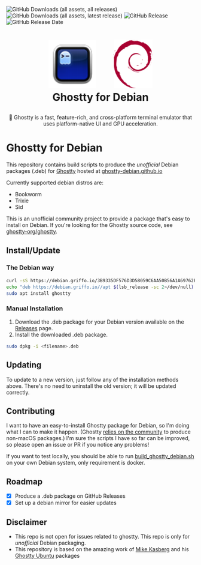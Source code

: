 ![GitHub Downloads (all assets, all releases)](https://img.shields.io/github/downloads/dariogriffo/ghostty-debian/total)
![GitHub Downloads (all assets, latest release)](https://img.shields.io/github/downloads/dariogriffo/ghostty-debian/latest/total)
![GitHub Release](https://img.shields.io/github/v/release/dariogriffo/ghostty-debian)
![GitHub Release Date](https://img.shields.io/github/release-date/dariogriffo/ghostty-debian)

<h1>
   <p align="center">
     <a href="https://ghostty.org/"><img src="https://github.com/dariogriffo/ghostty-debian/blob/main/ghostty-logo.png" alt="Ghostty Logo" width="128" style="margin-right: 20px"></a>
     <a href="https://www.debian.org/"><img src="https://github.com/dariogriffo/ghostty-debian/blob/main/debian-logo.png" alt="Debian Logo" width="104" style="margin-left: 20px"></a>
     <br>Ghostty for Debian
   </p>
</h1>
<p align="center">
 👻 Ghostty is a fast, feature-rich, and cross-platform terminal emulator that uses platform-native UI and GPU acceleration.
</p>

# Ghostty for Debian

This repository contains build scripts to produce the _unofficial_ Debian packages
(.deb) for [Ghostty](https://ghostty.org) hosted at [ghostty-debian.github.io](https://ghostty-debian.github.io)

Currently supported debian distros are:
- Bookworm
- Trixie
- Sid

This is an unofficial community project to provide a package that's easy to
install on Debian. If you're looking for the Ghostty source code, see
[ghostty-org/ghostty](https://github.com/ghostty-org/ghostty).

## Install/Update

### The Debian way

```sh
curl -sS https://debian.griffo.io/3B9335DF576D3D58059C6AA50B56A1A69762E9FF.asc | gpg --dearmor --yes -o /etc/apt/trusted.gpg.d/debian.griffo.io.gpg
echo "deb https://debian.griffo.io//apt $(lsb_release -sc 2>/dev/null) main" | sudo tee /etc/apt/sources.list.d/debian.griffo.io.list
sudo apt install ghostty
```

### Manual Installation

1. Download the .deb package for your Debian version available on
   the [Releases](https://github.com/dariogriffo/ghostty-debian/releases) page.
2. Install the downloaded .deb package.

```sh
sudo dpkg -i <filename>.deb
```
## Updating

To update to a new version, just follow any of the installation methods above. There's no need to uninstall the old version; it will be updated correctly.

## Contributing

I want to have an easy-to-install Ghostty package for Debian, so I'm doing what
I can to make it happen. (Ghostty [relies on the
community](https://ghostty.org/docs/install/binary) to produce non-macOS
packages.) I'm sure the scripts I have so far can be improved, so please open an
issue or PR if you notice any problems!

If you want to test locally, you should be able to run
[build_ghostty_debian.sh](https://github.com/dariogriffo/ghostty-debian/blob/main/build_ghostty_debian.sh)
on your own Debian system, only requirement is docker.

## Roadmap

- [x] Produce a .deb package on GitHub Releases
- [x] Set up a debian mirror for easier updates

## Disclaimer

- This repo is not open for issues related to ghostty. This repo is only for _unofficial_ Debian packaging.
- This repository is based on the amazing work of [Mike Kasberg](https://github.com/mkasberg) and his [Ghostty Ubuntu](https://github.com/mkasberg/ghostty-ubuntu) packages
